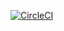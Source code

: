 [![CircleCI](https://dl.circleci.com/status-badge/img/gh/ts0ra/MangaDex/tree/master.svg?style=svg)](https://dl.circleci.com/status-badge/redirect/gh/ts0ra/MangaDex/tree/master)
